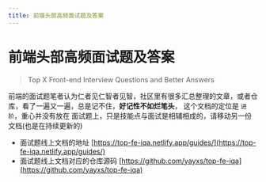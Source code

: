```yaml
---
title: 前端头部高频面试题及答案
---
```


# 前端头部高频面试题及答案

> Top X Front-end Interview Questions and Better Answers

前端的面试题笔者认为仁者见仁智者见智，社区里有很多汇总整理的文章，或者仓库，看了一遍又一遍，总是记不住，**好记性不如烂笔头**，
这个文档的定位是 `进阶`，重心并没有放在 面试题上，只是技能点与面试是相辅相成的，请移动另一份文档(也是在持续更新的)

 - 面试题线上文档的地址 [https://top-fe-iqa.netlify.app/guides/](https://top-fe-iqa.netlify.app/guides/)
 - 面试题线上文档对应的仓库源码 [https://github.com/yayxs/top-fe-iqa](https://github.com/yayxs/top-fe-iqa)